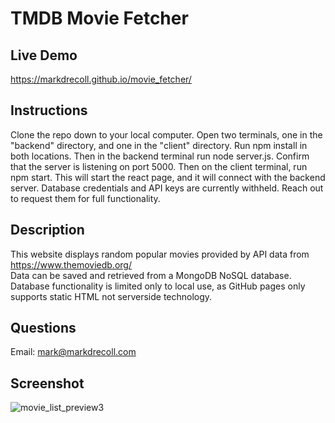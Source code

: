 # TMDB Movie Fetcher

## Live Demo
https://markdrecoll.github.io/movie_fetcher/

## Instructions
Clone the repo down to your local computer. Open two terminals, one in the "backend" directory, and one in the "client" directory. Run npm install in both locations. Then in the backend terminal run node server.js. Confirm that the server is listening on port 5000. Then on the client terminal, run npm start. This will start the react page, and it will connect with the backend server. Database credentials and API keys are currently withheld. Reach out to request them for full functionality.

## Description
This website displays random popular movies provided by API data from https://www.themoviedb.org/  
Data can be saved and retrieved from a MongoDB NoSQL database.  
Database functionality is limited only to local use, as GitHub pages only supports static HTML not serverside technology.  

## Questions
Email: mark@markdrecoll.com

## Screenshot
![movie_list_preview3](https://user-images.githubusercontent.com/77694281/188249708-4f54c6e2-5d83-4156-b323-7daaddd52c7e.png)